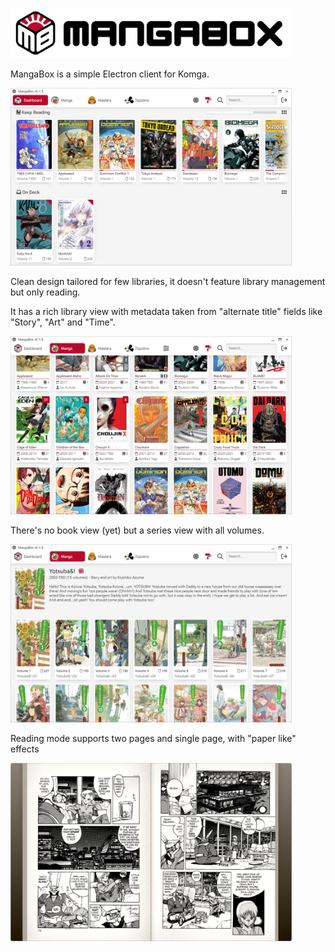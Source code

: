 <picture><img alt="MangaBox Logo" src="mangabox-logo-new-with-name.svg" width=450px></picture>

MangaBox is a simple Electron client for Komga.

<img alt="MangaBox main UI" src=".localassets/MangaBox015_001.png" width=450px>

Clean design tailored for few libraries, it doesn't feature library management but only reading.

It has a rich library view with metadata taken from "alternate title" fields like "Story", "Art" and "Time". 

<img alt="MangaBox main UI" src=".localassets/MangaBox015_002.png" width=450px>

There's no book view (yet) but a series view with all volumes.

<img alt="MangaBox main UI" src=".localassets/MangaBox015_003.png" width=450px>

Reading mode supports two pages and single page, with "paper like" effects

<img alt="MangaBox main UI" src=".localassets/MangaBox015_004.png" width=450px>
